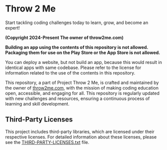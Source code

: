 # Throw 2 Me
Start tackling coding challenges today to learn, grow, and become an expert!

**(Copyright 2024-Present The owner of throw2me.com)**

**Building an app using the contents of this repository is not allowed.**
**Packaging them for use on the Play Store or the App Store is not allowed.**

You can deploy a website, but not build an app, because this would result in identical apps with same codebase.
Please refer to the license for information related to the use of the contents in this repository.

This repository, a part of Project Throw 2 Me, is crafted and maintained by the owner of [throw2me.com](https://throw2me.com), with the mission of making coding education open, accessible, and engaging for all. This repository is regularly updated with new challenges and resources, ensuring a continuous process of learning and skill development. 

## Third-Party Licenses

This project includes third-party libraries, which are licensed under their respective licenses. For detailed information about these licenses, please see the [THIRD-PARTY-LICENSES.txt](THIRD-PARTY-LICENSES.txt) file.
